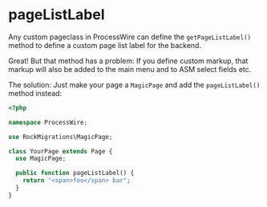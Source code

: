 # pageListLabel

Any custom pageclass in ProcessWire can define the `getPageListLabel()` method to define a custom page list label for the backend.

Great! But that method has a problem: If you define custom markup, that markup will also be added to the main menu and to ASM select fields etc.

The solution: Just make your page a `MagicPage` and add the `pageListLabel()` method instead:

```php
<?php

namespace ProcessWire;

use RockMigrations\MagicPage;

class YourPage extends Page {
  use MagicPage;

  public function pageListLabel() {
    return "<span>foo</span> bar";
  }
}
```
